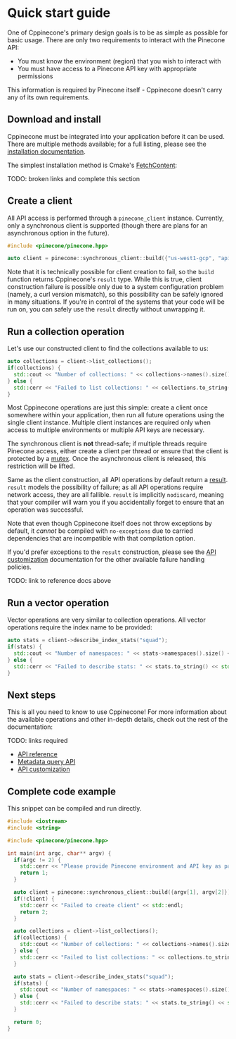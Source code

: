# Quick start guide

One of Cppinecone's primary design goals is to be as simple as possible for basic usage.
There are only two requirements to interact with the Pinecone API:

* You must know the environment (region) that you wish to interact with
* You must have access to a Pinecone API key with appropriate permissions

This information is required by Pinecone itself - Cppinecone doesn't carry any of its
own requirements.

## Download and install

Cppinecone must be integrated into your application before it can be used. There are multiple
methods available; for a full listing, please see the [installation documentation](./installation.md).

The simplest installation method is Cmake's [FetchContent]():

TODO: broken links and complete this section

## Create a client

All API access is performed through a `pinecone_client` instance. Currently, only a synchronous
client is supported (though there are plans for an asynchronous option in the future).

```cpp
#include <pinecone/pinecone.hpp>

auto client = pinecone::synchronous_client::build({"us-west1-gcp", "api_key_goes_here"});
```

Note that it is technically possible for client creation to fail, so the `build` function
returns Cppinecone's `result` type. While this is true, client construction failure is possible
only due to a system configuration problem (namely, a curl version mismatch), so this possibility
can be safely ignored in many situations. If you're in control of the systems that your code will
be run on, you can safely use the `result` directly without unwrapping it.

## Run a collection operation

Let's use our constructed client to find the collections available to us:

```cpp
auto collections = client->list_collections();
if(collections) {
  std::cout << "Number of collections: " << collections->names().size() << std::endl; // Requires <iostream>
} else {
  std::cerr << "Failed to list collections: " << collections.to_string() << std::endl;
}
```

Most Cppinecone operations are just this simple: create a client once somewhere within your application, then
run all future operations using the single client instance. Multiple client instances are required only
when access to multiple environments or multiple API keys are necessary.

The synchronous client is **not** thread-safe; if multiple threads require Pinecone access, either create a client per
thread or ensure that the client is protected by a [mutex](). Once the asynchronous client is released, this restriction
will be lifted.

Same as the client construction, all API operations by default return a [result](). `result` models the possibility
of failure; as all API operations require network access, they are all fallible. `result` is implicitly
`nodiscard`, meaning that your compiler will warn you if you accidentally forget to ensure that an operation
was successful.

Note that even though Cppinecone itself does not throw exceptions by default, it _cannot_ be compiled with
`no-exceptions` due to carried dependencies that are incompatible with that compilation option.

If you'd prefer exceptions to the `result` construction, please see the [API customization](./customization.md)
documentation for the other available failure handling policies.

TODO: link to reference docs above

## Run a vector operation

Vector operations are very similar to collection operations. All vector operations require the index name to be
provided:

```cpp
auto stats = client->describe_index_stats("squad");
if(stats) {
  std::cout << "Number of namespaces: " << stats->namespaces().size() << std::endl;
} else {
  std::cerr << "Failed to describe stats: " << stats.to_string() << std::endl;
}
```

## Next steps

This is all you need to know to use Cppinecone! For more information about the available operations and other
in-depth details, check out the rest of the documentation:

TODO: links required

* [API reference]()
* [Metadata query API](./metadata_query_api.md)
* [API customization](./customization.md)

## Complete code example

This snippet can be compiled and run directly.

```cpp
#include <iostream>
#include <string>

#include <pinecone/pinecone.hpp>

int main(int argc, char** argv) {
  if(argc != 2) {
    std::cerr << "Please provide Pinecone environment and API key as parameters" << std::endl;
    return 1;
  }

  auto client = pinecone::synchronous_client::build({argv[1], argv[2]});
  if(!client) {
    std::cerr << "Failed to create client" << std::endl;
    return 2;
  }

  auto collections = client->list_collections();
  if(collections) {
    std::cout << "Number of collections: " << collections->names().size() << std::endl;
  } else {
    std::cerr << "Failed to list collections: " << collections.to_string() << std::endl;
  }

  auto stats = client->describe_index_stats("squad");
  if(stats) {
    std::cout << "Number of namespaces: " << stats->namespaces().size() << std::endl;
  } else {
    std::cerr << "Failed to describe stats: " << stats.to_string() << std::endl;
  }

  return 0;
}
```
